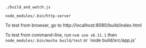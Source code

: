 `./build_and_watch.js`

`node_modules/.bin/http-server`

To test from browser, go to http://localhost:8080/build/index.html

To test from command-line, run `nvm use v6.11.1` then `node_modules/.bin/mocha build/test` or `node build/src/app.js'
